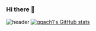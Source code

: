 ### Hi there 👋

<!--
**ggach1/ggach1** is a ✨ _special_ ✨ repository because its `README.md` (this file) appears on your GitHub profile.

Here are some ideas to get you started:

- 🔭 I’m currently working on ...
- 🌱 I’m currently learning ...
- 👯 I’m looking to collaborate on ...
- 🤔 I’m looking for help with ...
- 💬 Ask me about ...
- 📫 How to reach me: ...
- 😄 Pronouns: ...
- ⚡ Fun fact: ...
-->
![header](https://capsule-render.vercel.app/api?type=Waving&color=4e63d6&height=200&section=header&text=ggach1_world&fontSize=50&animation=fadeIn&fontColor=DDDDDD)
[![ggach1's GitHub stats](https://github-readme-stats.vercel.app/api?username=ggach1)](https://github.com/anuraghazra/github-readme-stats)
